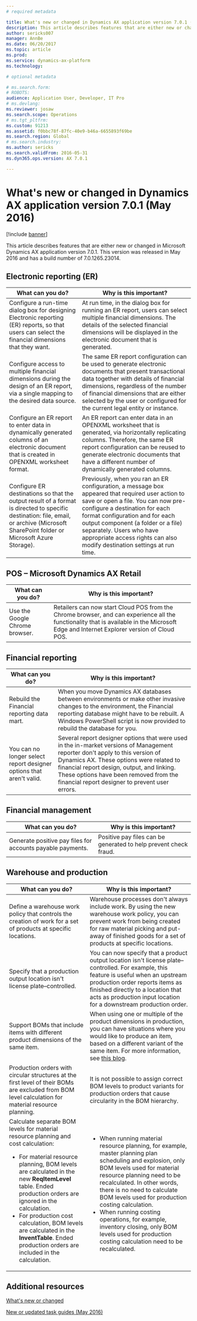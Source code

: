 ```yaml
---
# required metadata

title: What's new or changed in Dynamics AX application version 7.0.1 (May 2016)
description: This article describes features that are either new or changed in Microsoft Dynamics AX application version 7.0.1. This version was released in May 2016 and has a build number of 7.0.1265.23014.
author: sericks007
manager: AnnBe
ms.date: 06/20/2017
ms.topic: article
ms.prod: 
ms.service: dynamics-ax-platform
ms.technology: 

# optional metadata

# ms.search.form: 
# ROBOTS: 
audience: Application User, Developer, IT Pro
# ms.devlang: 
ms.reviewer: josaw
ms.search.scope: Operations
# ms.tgt_pltfrm: 
ms.custom: 91213
ms.assetid: f0bbc78f-87fc-40e9-b46a-6655893f69be
ms.search.region: Global
# ms.search.industry: 
ms.author: sericks
ms.search.validFrom: 2016-05-31
ms.dyn365.ops.version: AX 7.0.1

---
```


# What's new or changed in Dynamics AX application version 7.0.1 (May 2016)

[!include [banner](../includes/banner.md)]

This article describes features that are either new or changed in Microsoft Dynamics AX application version 7.0.1. This version was released in May 2016 and has a build number of 7.0.1265.23014.

## Electronic reporting (ER)

| What can you do? | Why is this important? |
|------------------|------------------------|
| Configure a run-time dialog box for designing Electronic reporting (ER) reports, so that users can select the financial dimensions that they want. | At run time, in the dialog box for running an ER report, users can select multiple financial dimensions. The details of the selected financial dimensions will be displayed in the electronic document that is generated. |
| Configure access to multiple financial dimensions during the design of an ER report, via a single mapping to the desired data source. | The same ER report configuration can be used to generate electronic documents that present transactional data together with details of financial dimensions, regardless of the number of financial dimensions that are either selected by the user or configured for the current legal entity or instance. |
| Configure an ER report to enter data in dynamically generated columns of an electronic document that is created in OPENXML worksheet format. | An ER report can enter data in an OPENXML worksheet that is generated, via horizontally replicating columns. Therefore, the same ER report configuration can be reused to generate electronic documents that have a different number of dynamically generated columns. |
| Configure ER destinations so that the output result of a format is directed to specific destination: file, email, or archive (Microsoft SharePoint folder or Microsoft Azure Storage). | Previously, when you ran an ER configuration, a message box appeared that required user action to save or open a file. You can now pre-configure a destination for each format configuration and for each output component (a folder or a file) separately. Users who have appropriate access rights can also modify destination settings at run time. |

## POS – Microsoft Dynamics AX Retail

| What can you do? | Why is this important? |
|------------------|------------------------|
| Use the Google Chrome browser. | Retailers can now start Cloud POS from the Chrome browser, and can experience all the functionality that is available in the Microsoft Edge and Internet Explorer version of Cloud POS. |

## Financial reporting

| What can you do? | Why is this important? |
|------------------|------------------------|
| Rebuild the Financial reporting data mart. | When you move Dynamics AX databases between environments or make other invasive changes to the environment, the Financial reporting database might have to be rebuilt. A Windows PowerShell script is now provided to rebuild the database for you. |
| You can no longer select report designer options that aren't valid. | Several report designer options that were used in the in-market versions of Management reporter don't apply to this version of Dynamics AX. These options were related to financial report design, output, and linking. These options have been removed from the financial report designer to prevent user errors. |

## Financial management

| What can you do? | Why is this important? |
|------------------|------------------------|
| Generate positive pay files for accounts payable payments. | Positive pay files can be generated to help prevent check fraud. |

## Warehouse and production

<table>
<thead>
<tr>
<th>What can you do?</th>
<th>Why is this important?</th>
</tr>
</thead>
<tbody>
<tr>
<td>Define a warehouse work policy that controls the creation of work for a set of products at specific locations.</td>
<td>Warehouse processes don't always include work. By using the new warehouse work policy, you can prevent work from being created for raw material picking and put-away of finished goods for a set of products at specific locations.</td>
</tr>
<tr>
<td>Specify that a production output location isn't license plate–controlled.</td>
<td>You can now specify that a product output location isn't license plate–controlled. For example, this feature is useful when an upstream production order reports items as finished directly to a location that acts as production input location for a downstream production order.</td>
</tr>
<tr>
<td>Support BOMs that include items with different product dimensions of the same item.</td>
<td>When using one or multiple of the product dimensions in production, you can have situations where you would like to produce an item, based on a different variant of the same item. For more information, see <a href="https://blogs.msdn.microsoft.com/axmfg/2015/12/22/support-for-boms-that-includes-items-with-different-product-dimensions-of-the-same-item/">this blog</a>.</td>
</tr>
<tr>
<td>Production orders with circular structures at the first level of their BOMs are excluded from BOM level calculation for material resource planning.</td>
<td>It is not possible to assign correct BOM levels to product variants for production orders that cause circularity in the BOM hierarchy.</td>
</tr>
<tr>
<td>Calculate separate BOM levels for material resource planning and cost calculation:
<ul>
<li>For material resource planning, BOM levels are calculated in the new <strong>ReqItemLevel</strong> table. Ended production orders are ignored in the calculation.</li>
<li>For production cost calculation, BOM levels are calculated in the <strong>InventTable</strong>. Ended production orders are included in the calculation.</li>
</ul>
</td>
<td>
<ul>
<li>When running material resource planning, for example, master planning plan scheduling and explosion, only BOM levels used for material resource planning need to be recalculated. In other words, there is no need to calculate BOM levels used for production costing calculation.</li>
<li>When running costing operations, for example, inventory closing, only BOM levels used for production costing calculation need to be recalculated.</li>
</ul>
</td>
</tr>
</tbody>
</table>

## Additional resources

[What's new or changed](whats-new-changed.md)

[New or updated task guides (May 2016)](new-updated-task-guides-available-may-2016.md)

